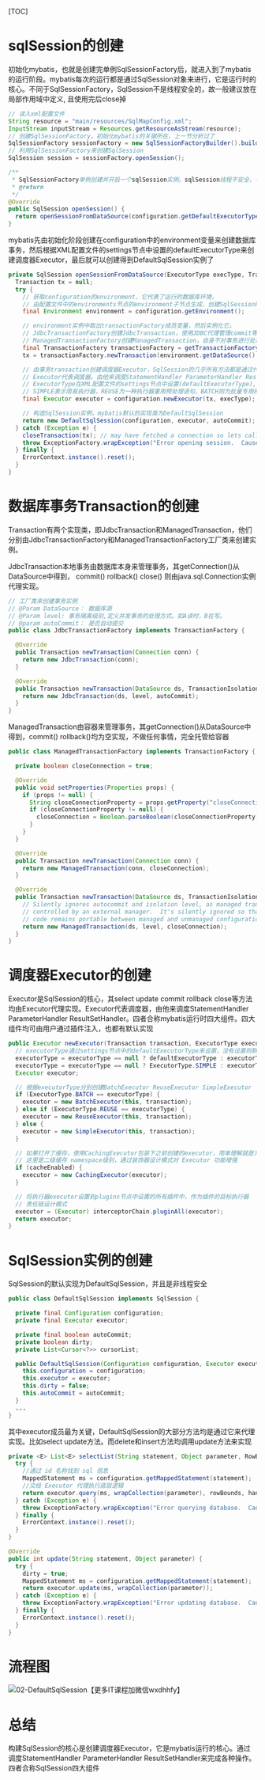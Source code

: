 [TOC]

# sqlSession的创建

初始化mybatis，也就是创建完单例SqlSessionFactory后，就进入到了mybatis的运行阶段。mybatis每次的运行都是通过SqlSession对象来进行，它是运行时的核心。不同于SqlSessionFactory，SqlSession不是线程安全的，故一般建议放在局部作用域中定义, 且使用完后close掉

```java
// 读入xml配置文件
String resource = "main/resources/SqlMapConfig.xml";
InputStream inputStream = Resources.getResourceAsStream(resource);
// 创建SqlSessionFactory，初始化mybatis的关键所在，上一节分析过了
SqlSessionFactory sessionFactory = new SqlSessionFactoryBuilder().build(inputStream);
// 利用SqlSessionFactory来创建SqlSession
SqlSession session = sessionFactory.openSession();
```

```java
/**
 * SqlSessionFactory单例创建并开启一个sqlSession实例。sqlSession线程不安全，一般存放在局部作用域中，用完close即可。
 * @return
 */
@Override
public SqlSession openSession() {
  return openSessionFromDataSource(configuration.getDefaultExecutorType(), null, false);
}
```

mybatis先由初始化阶段创建在configuration中的environment变量来创建数据库事务，然后根据XML配置文件的settings节点中设置的defaultExecutorType来创建调度器Executor，最后就可以创建得到DefaultSqlSession实例了

```java
private SqlSession openSessionFromDataSource(ExecutorType execType, TransactionIsolationLevel level, boolean autoCommit) {
  Transaction tx = null;
  try {
    // 获取configuration的environment，它代表了运行的数据库环境，
    // 由配置文件中的environments节点的environment子节点生成，创建SqlSessionFactory时指定其id，默认为default
    final Environment environment = configuration.getEnvironment();

    // environment实例中取出transactionFactory成员变量，然后实例化它。
    // JdbcTransactionFactory创建JdbcTransaction，使用JDBC代理管理commit等事务
    // ManagedTransactionFactory创建ManagedTransaction，自身不对事务进行处理，完全交给容器，如Spring
    final TransactionFactory transactionFactory = getTransactionFactoryFromEnvironment(environment);
    tx = transactionFactory.newTransaction(environment.getDataSource(), level, autoCommit);

    // 由事务transaction创建调度器Executor，SqlSession的几乎所有方法都是通过代理模式由Executor真正实现
    // Executor代表调度器，由他来调度StatementHandler ParameterHandler ResultSetHandler。四者合称SqlSession四大组件
    // ExecutorType在XML配置文件的settings节点中设置(defaultExecutorType), 可以取SIMPLE REUSE BATCH，默认为SIMPLE
    // SIMPLE表示简易执行器，REUSE为一种执行器重用预处理语句，BATCH则为批量专用的执行器
    final Executor executor = configuration.newExecutor(tx, execType);

    // 构造SqlSession实例，mybatis默认的实现类为DefaultSqlSession
    return new DefaultSqlSession(configuration, executor, autoCommit);
  } catch (Exception e) {
    closeTransaction(tx); // may have fetched a connection so lets call close()
    throw ExceptionFactory.wrapException("Error opening session.  Cause: " + e, e);
  } finally {
    ErrorContext.instance().reset();
  }
}
```

# 数据库事务Transaction的创建

Transaction有两个实现类，即JdbcTransaction和ManagedTransaction，他们分别由JdbcTransactionFactory和ManagedTransactionFactory工厂类来创建实例。

JdbcTransaction本地事务由数据库本身来管理事务，其getConnection()从DataSource中得到， commit() rollback() close() 则由java.sql.Connection实例代理实现。

```java
// 工厂类来创建事务实例
// @Param DataSource： 数据库源
// @Param level: 事务隔离级别,定义并发事务的处理方式。如A读时，B在写。
// @param autoCommit： 是否自动提交
public class JdbcTransactionFactory implements TransactionFactory {

  @Override
  public Transaction newTransaction(Connection conn) {
    return new JdbcTransaction(conn);
  }

  @Override
  public Transaction newTransaction(DataSource ds, TransactionIsolationLevel level, boolean autoCommit) {
    return new JdbcTransaction(ds, level, autoCommit);
  }
}
```

ManagedTransaction由容器来管理事务，其getConnection()从DataSource中得到，commit() rollback()均为空实现，不做任何事情，完全托管给容器

```java
public class ManagedTransactionFactory implements TransactionFactory {

  private boolean closeConnection = true;

  @Override
  public void setProperties(Properties props) {
    if (props != null) {
      String closeConnectionProperty = props.getProperty("closeConnection");
      if (closeConnectionProperty != null) {
        closeConnection = Boolean.parseBoolean(closeConnectionProperty);
      }
    }
  }

  @Override
  public Transaction newTransaction(Connection conn) {
    return new ManagedTransaction(conn, closeConnection);
  }

  @Override
  public Transaction newTransaction(DataSource ds, TransactionIsolationLevel level, boolean autoCommit) {
    // Silently ignores autocommit and isolation level, as managed transactions are entirely
    // controlled by an external manager.  It's silently ignored so that
    // code remains portable between managed and unmanaged configurations.
    return new ManagedTransaction(ds, level, closeConnection);
  }
}
```

# 调度器Executor的创建

Executor是SqlSession的核心，其select update commit rollback close等方法均由Executor代理实现。Executor代表调度器，由他来调度StatementHandler ParameterHandler ResultSetHandler。四者合称mybatis运行时四大组件。四大组件均可由用户通过插件注入，也都有默认实现

```java
public Executor newExecutor(Transaction transaction, ExecutorType executorType) {
  // executorType通过settings节点中的defaultExecutorType来设置，没有设置则默认为SIMPLE
  executorType = executorType == null ? defaultExecutorType : executorType;
  executorType = executorType == null ? ExecutorType.SIMPLE : executorType;
  Executor executor;

  // 根据executorType分别创建BatchExecutor ReuseExecutor SimpleExecutor
  if (ExecutorType.BATCH == executorType) {
    executor = new BatchExecutor(this, transaction);
  } else if (ExecutorType.REUSE == executorType) {
    executor = new ReuseExecutor(this, transaction);
  } else {
    executor = new SimpleExecutor(this, transaction);
  }

  // 如果打开了缓存，使用CachingExecutor包装下之前创建的executor，简单理解就是为executor添加了cache功能
  // 这里是二级缓存 namespace级别，通过装饰器设计模式对 Executor 功能增强
  if (cacheEnabled) {
    executor = new CachingExecutor(executor);
  }

  // 将执行器executor设置到plugins节点中设置的所有插件中，作为插件的目标执行器
  // 责任链设计模式
  executor = (Executor) interceptorChain.pluginAll(executor);
  return executor;
}
```

# SqlSession实例的创建

SqlSession的默认实现为DefaultSqlSession，并且是非线程安全

```java
public class DefaultSqlSession implements SqlSession {

  private final Configuration configuration;
  private final Executor executor;

  private final boolean autoCommit;
  private boolean dirty;
  private List<Cursor<?>> cursorList;

  public DefaultSqlSession(Configuration configuration, Executor executor, boolean autoCommit)  {
    this.configuration = configuration;
    this.executor = executor;
    this.dirty = false;
    this.autoCommit = autoCommit;
  }
  ...
}
```

其中executor成员最为关键，DefaultSqlSession的大部分方法均是通过它来代理实现。比如select update方法。而delete和insert方法均调用update方法来实现

```java
private <E> List<E> selectList(String statement, Object parameter, RowBounds rowBounds, ResultHandler handler) {
  try {
    //通过 id 名称找到 sql 信息
    MappedStatement ms = configuration.getMappedStatement(statement);
    //交给 Executor 代理执行底层逻辑
    return executor.query(ms, wrapCollection(parameter), rowBounds, handler);
  } catch (Exception e) {
    throw ExceptionFactory.wrapException("Error querying database.  Cause: " + e, e);
  } finally {
    ErrorContext.instance().reset();
  }
}

@Override
public int update(String statement, Object parameter) {
  try {
    dirty = true;
    MappedStatement ms = configuration.getMappedStatement(statement);
    return executor.update(ms, wrapCollection(parameter));
  } catch (Exception e) {
    throw ExceptionFactory.wrapException("Error updating database.  Cause: " + e, e);
  } finally {
    ErrorContext.instance().reset();
  }
}
```

# 流程图

![02-DefaultSqlSession【更多IT课程加微信wxdhhfy】](/Users/huigod/IdeaProjects/mybatis-3/doc/2.sqlSession的创建.assets/02-DefaultSqlSession【更多IT课程加微信wxdhhfy】.jpg)

# 总结

构建SqlSession的核心是创建调度器Executor，它是mybatis运行的核心。通过调度StatementHandler ParameterHandler ResultSetHandler来完成各种操作。四者合称SqlSession四大组件